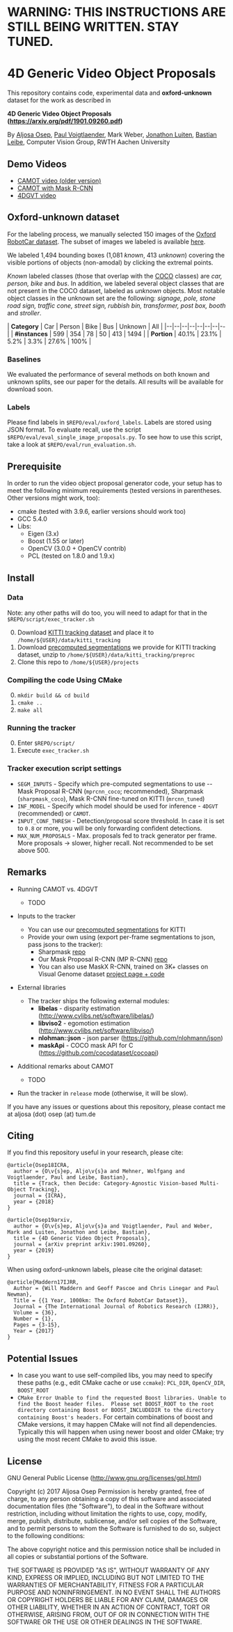 # WARNING: THIS INSTRUCTIONS ARE STILL BEING WRITTEN. STAY TUNED.

# 4D Generic Video Object Proposals

This repository contains code, experimental data and **oxford-unknown** dataset for the work as described in

**4D Generic Video Object Proposals (https://arxiv.org/pdf/1901.09260.pdf)**

By [Aljosa Osep](https://www.vision.rwth-aachen.de/person/13/), [Paul Voigtlaender](https://www.vision.rwth-aachen.de/person/197/), Mark Weber, [Jonathon Luiten](https://www.vision.rwth-aachen.de/person/216/), [Bastian Leibe](https://www.vision.rwth-aachen.de/person/1/), Computer Vision Group, RWTH Aachen University

## Demo  Videos
* [CAMOT video (older version)](https://youtu.be/HYXzHuD4AKI)
* [CAMOT with Mask R-CNN](https://drive.google.com/open?id=1DlWWBcBTqBSPXY2c8UxdszruQcvNk8wn)
* [4DGVT video](https://drive.google.com/file/d/1gT1JqUJcN-pTm3cCKklBqv1Xf_eqAe4_/view?usp=sharing)


## Oxford-unknown dataset

For the labeling process, we manually selected 150 images of the [Oxford RobotCar dataset](https://robotcar-dataset.robots.ox.ac.uk/). The subset of images we labeled is available [here](https://drive.google.com/file/d/1WYwQD-FKj3xcgzEN7NTwqnJu7OS-UHxR/view?usp=sharing). 

We labeled 1,494 bounding boxes (1,081 *known*, 413 *unknown*) covering the visible portions of objects (non-amodal) by clicking the extremal points.

*Known* labeled classes (those that overlap with the [COCO](http://cocodataset.org/#home) classes) are *car, person, bike* and *bus*. In addition, we labeled several object classes that are not present in the COCO dataset, labeled as *unknown* objects. Most notable object classes in the unknown set are the following: *signage, pole, stone road sign, traffic cone, street sign, rubbish bin, transformer, post box, booth* and *stroller*. 

| **Category** | Car | Person | Bike | Bus | Unknown | All | 
|--|--|--|--|--|--|--|--|
| **#instances** | 599 | 354 | 78 | 50 | 413 | 1494 | 
| **Portion** | 40.1% | 23.1% | 5.2% | 3.3% | 27.6% | 100% | 

### Baselines
We evaluated the performance of several methods on both known and unknown splits, see our paper for the details. All results will be available for download soon.

### Labels
Please find labels in `$REPO/eval/oxford_labels`. Labels are stored using JSON format. To evaluate recall, use the script `$REPO/eval/eval_single_image_proposals.py`. To see how to use this script, take a look at `$REPO/eval/run_evaluation.sh`.

## Prerequisite

In order to run the video object proposal generator code, your setup has to meet the following minimum requirements (tested versions in parentheses. Other versions might work, too):
* cmake (tested with 3.9.6, earlier versions should work too)
* GCC 5.4.0
* Libs:
  * Eigen (3.x)
  * Boost (1.55 or later)
  * OpenCV (3.0.0 + OpenCV contrib)
  * PCL (tested on 1.8.0 and 1.9.x)

## Install

### Data
Note: any other paths will do too, you will need to adapt for that in the `$REPO/script/exec_tracker.sh`

0. Download [KITTI tracking dataset](http://www.cvlibs.net/datasets/kitti/eval_tracking.php) and place it to `/home/${USER}/data/kitti_tracking`
0. Download [precomputed segmentations](https://drive.google.com/open?id=1AmDVzanSeHvmgJ4nh36jByOH-qIsib_2) we provide for KITTI tracking dataset, unzip to `/home/${USER}/data/kitti_tracking/preproc`
0. Clone this repo to `/home/${USER}/projects`

### Compiling the code Using CMake
0.  `mkdir build && cd build`
0.  `cmake ..`
0.  `make all`

### Running the tracker
0.  Enter `$REPO/script/`
0.  Execute `exec_tracker.sh`

### Tracker execution script settings
* `SEGM_INPUTS` - Specify which pre-computed segmentations to use -- Mask Proposal R-CNN (`mprcnn_coco`; recommended), Sharpmask (`sharpmask_coco`), Mask R-CNN fine-tuned on KITTI (`mrcnn_tuned`) 
* `INF_MODEL` - Specify which model should be used for inference - `4DGVT` (recommended) or `CAMOT`.
* `INPUT_CONF_THRESH` - Detection/proposal score threshold. In case it is set to `0.8` or more, you will be only forwarding confident detections.
* `MAX_NUM_PROPOSALS` - Max. proposals fed to track generator per frame. More proposals -> slower, higher recall. Not recommended to be set above 500.

## Remarks

* Running CAMOT vs. 4DGVT
    * TODO

* Inputs to the tracker
    * You can use our [precomputed segmentations](https://drive.google.com/open?id=1AmDVzanSeHvmgJ4nh36jByOH-qIsib_2) for KITTI
    * Provide your own using (export per-frame segmentations to json, pass jsons to the tracker):
        * Sharpmask [repo](https://github.com/facebookresearch/deepmask)
        * Our Mask Proposal R-CNN (MP R-CNN) [repo](https://github.com/aljosaosep/mprcnn)
        * You can also use MaskX R-CNN, trained on 3K+ classes on Visual Genome dataset [project page + code](http://ronghanghu.com/seg_every_thing/)

* External libraries
    * The tracker ships the following external modules:
        * **libelas** - disparity estimation (http://www.cvlibs.net/software/libelas/)
        * **libviso2** - egomotion estimation (http://www.cvlibs.net/software/libviso/)
        * **nlohman::json** - json parser (https://github.com/nlohmann/json)
        * **maskApi** - COCO mask API for C (https://github.com/cocodataset/cocoapi)

* Additional remarks about CAMOT
    * TODO

* Run the tracker in `release` mode (otherwise, it will be slow).

If you have any issues or questions about this repository, please contact me at aljosa (dot) osep (at) tum.de

## Citing

If you find this repository useful in your research, please cite:

    @article{Osep18ICRA,
      author = {O\v{s}ep, Aljo\v{s}a and Mehner, Wolfgang and Voigtlaender, Paul and Leibe, Bastian},
      title = {Track, then Decide: Category-Agnostic Vision-based Multi-Object Tracking},
      journal = {ICRA},
      year = {2018}
    }

    @article{Osep19arxiv,
      author = {O\v{s}ep, Aljo\v{s}a and Voigtlaender, Paul and Weber, Mark and Luiten, Jonathon and Leibe, Bastian},
      title = {4D Generic Video Object Proposals},
      journal = {arXiv preprint arXiv:1901.09260},
      year = {2019}
    }

When using oxford-unknown labels, please cite the original dataset:

    @article{Maddern17IJRR,  
      Author = {Will Maddern and Geoff Pascoe and Chris Linegar and Paul Newman},  
      Title = {{1 Year, 1000km: The Oxford RobotCar Dataset}},  
      Journal = {The International Journal of Robotics Research (IJRR)},  
      Volume = {36},  
      Number = {1},  
      Pages = {3-15},  
      Year = {2017} 
    }
    

## Potential Issues
* In case you want to use self-compiled libs, you may need to specify these paths (e.g., edit CMake cache or use `ccmake`): `PCL_DIR`, `OpenCV_DIR`, `BOOST_ROOT`
* `CMake Error Unable to find the requested Boost libraries. Unable to find the Boost header files.  Please set BOOST_ROOT to the root directory containing Boost or BOOST_INCLUDEDIR to the directory containing Boost's headers.` For certain combinations of boost and CMake versions, it may happen CMake will not find all dependencies. Typically this will happen when using newer boost and older CMake; try using the most recent CMake to avoid this issue.

## License

GNU General Public License (http://www.gnu.org/licenses/gpl.html)

Copyright (c) 2017 Aljosa Osep
Permission is hereby granted, free of charge, to any person obtaining a copy of this software and associated documentation files (the "Software"), to deal in the Software without restriction, including without limitation the rights to use, copy, modify, merge, publish, distribute, sublicense, and/or sell copies of the Software, and to permit persons to whom the Software is furnished to do so, subject to the following conditions:

The above copyright notice and this permission notice shall be included in all copies or substantial portions of the Software.

THE SOFTWARE IS PROVIDED "AS IS", WITHOUT WARRANTY OF ANY KIND, EXPRESS OR IMPLIED, INCLUDING BUT NOT LIMITED TO THE WARRANTIES OF MERCHANTABILITY, FITNESS FOR A PARTICULAR PURPOSE AND NONINFRINGEMENT. IN NO EVENT SHALL THE AUTHORS OR COPYRIGHT HOLDERS BE LIABLE FOR ANY CLAIM, DAMAGES OR OTHER LIABILITY, WHETHER IN AN ACTION OF CONTRACT, TORT OR OTHERWISE, ARISING FROM, OUT OF OR IN CONNECTION WITH THE SOFTWARE OR THE USE OR OTHER DEALINGS IN THE SOFTWARE.
